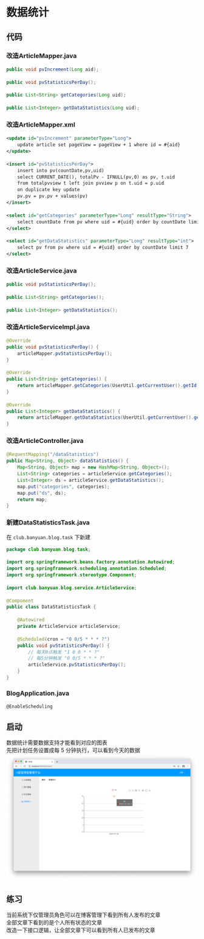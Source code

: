 # 数据统计

## 代码

### 改造ArticleMapper.java
```java
public void pvIncrement(Long aid);
	
public void pvStatisticsPerDay();
	
public List<String> getCategories(Long uid);
	
public List<Integer> getDataStatistics(Long uid);
```

### 改造ArticleMapper.xml
```xml
<update id="pvIncrement" parameterType="Long">
	update article set pageView = pageView + 1 where id = #{aid}
</update>
	
<insert id="pvStatisticsPerDay">
	insert into pv(countDate,pv,uid)
	select CURRENT_DATE(), totalPv - IFNULL(pv,0) as pv, t.uid 
	from totalpvview t left join pvview p on t.uid = p.uid
	on duplicate key update
	pv.pv = pv.pv + values(pv)
</insert>
	
<select id="getCategories" parameterType="Long" resultType="String">
	select countDate from pv where uid = #{uid} order by countDate limit 7
</select>
	
<select id="getDataStatistics" parameterType="Long" resultType="int">
	select pv from pv where uid = #{uid} order by countDate limit 7
</select>
```

### 改造ArticleService.java
```java
public void pvStatisticsPerDay();
	
public List<String> getCategories();
	
public List<Integer> getDataStatistics();
```

### 改造ArticleServiceImpl.java
```java
@Override
public void pvStatisticsPerDay() {
	articleMapper.pvStatisticsPerDay();
}

@Override
public List<String> getCategories() {
	return articleMapper.getCategories(UserUtil.getCurrentUser().getId());
}

@Override
public List<Integer> getDataStatistics() {
	return articleMapper.getDataStatistics(UserUtil.getCurrentUser().getId());
}
```

### 改造ArticleController.java
```java
@RequestMapping("/dataStatistics")
public Map<String, Object> dataStatistics() {
	Map<String, Object> map = new HashMap<String, Object>();
	List<String> categories = articleService.getCategories();
	List<Integer> ds = articleService.getDataStatistics();
	map.put("categories", categories);
    map.put("ds", ds);
	return map;
}
```

### 新建DataStatisticsTask.java

在 `club.banyuan.blog.task` 下新建
```java
package club.banyuan.blog.task;

import org.springframework.beans.factory.annotation.Autowired;
import org.springframework.scheduling.annotation.Scheduled;
import org.springframework.stereotype.Component;

import club.banyuan.blog.service.ArticleService;

@Component
public class DataStatisticsTask {

	@Autowired
	private ArticleService articleService;
	
	@Scheduled(cron = "0 0/5 * * * ?")
	public void pvStatisticsPerDay() {
		// 每天0点触发 "1 0 0 * * ?"
		// 每5分钟触发 "0 0/5 * * * ?"
		articleService.pvStatisticsPerDay();
	}
}
```

### BlogApplication.java
```
@EnableScheduling
```

## 启动
数据统计需要数据支持才能看到对应的图表 <br/>
先把计划任务设置成每 5 分钟执行，可以看到今天的数据 <br/>
![](./res08/08-01.png)

## 练习
当前系统下仅管理员角色可以在博客管理下看到所有人发布的文章 <br/>
全部文章下看到的是个人所有状态的文章 <br/>
改造一下接口逻辑，让全部文章下可以看到所有人已发布的文章 <br/>

